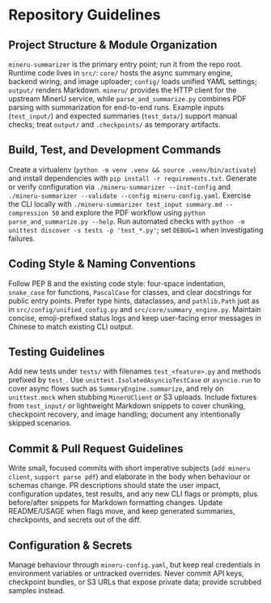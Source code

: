 # Repository Guidelines

## Project Structure & Module Organization
`mineru-summarizer` is the primary entry point; run it from the repo root. Runtime code lives in `src/`: `core/` hosts the async summary engine, backend wiring, and image uploader; `config/` loads unified YAML settings; `output/` renders Markdown. `mineru/` provides the HTTP client for the upstream MinerU service, while `parse_and_summarize.py` combines PDF parsing with summarization for end-to-end runs. Example inputs (`test_input/`) and expected summaries (`test_data/`) support manual checks; treat `output/` and `.checkpoints/` as temporary artifacts.

## Build, Test, and Development Commands
Create a virtualenv (`python -m venv .venv && source .venv/bin/activate`) and install dependencies with `pip install -r requirements.txt`. Generate or verify configuration via `./mineru-summarizer --init-config` and `./mineru-summarizer --validate --config mineru-config.yaml`. Exercise the CLI locally with `./mineru-summarizer test_input summary.md --compression 50` and explore the PDF workflow using `python parse_and_summarize.py --help`. Run automated checks with `python -m unittest discover -s tests -p 'test_*.py'`; set `DEBUG=1` when investigating failures.

## Coding Style & Naming Conventions
Follow PEP 8 and the existing code style: four-space indentation, `snake_case` for functions, `PascalCase` for classes, and clear docstrings for public entry points. Prefer type hints, dataclasses, and `pathlib.Path` just as in `src/config/unified_config.py` and `src/core/summary_engine.py`. Maintain concise, emoji-prefixed status logs and keep user-facing error messages in Chinese to match existing CLI output.

## Testing Guidelines
Add new tests under `tests/` with filenames `test_<feature>.py` and methods prefixed by `test_`. Use `unittest.IsolatedAsyncioTestCase` or `asyncio.run` to cover async flows such as `SummaryEngine.summarize`, and rely on `unittest.mock` when stubbing `MinerUClient` or S3 uploads. Include fixtures from `test_input/` or lightweight Markdown snippets to cover chunking, checkpoint recovery, and image handling; document any intentionally skipped scenarios.

## Commit & Pull Request Guidelines
Write small, focused commits with short imperative subjects (`add mineru client`, `support parse pdf`) and elaborate in the body when behaviour or schemas change. PR descriptions should state the user impact, configuration updates, test results, and any new CLI flags or prompts, plus before/after snippets for Markdown formatting changes. Update README/USAGE when flags move, and keep generated summaries, checkpoints, and secrets out of the diff.

## Configuration & Secrets
Manage behaviour through `mineru-config.yaml`, but keep real credentials in environment variables or untracked overrides. Never commit API keys, checkpoint bundles, or S3 URLs that expose private data; provide scrubbed samples instead.
